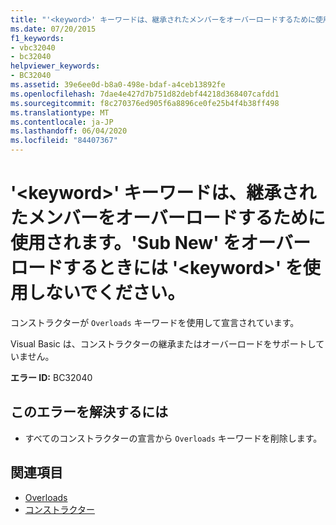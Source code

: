 ```yaml
---
title: "'<keyword>' キーワードは、継承されたメンバーをオーバーロードするために使用されます。'Sub New' をオーバーロードするときには '<keyword>' を使用しないでください。"
ms.date: 07/20/2015
f1_keywords:
- vbc32040
- bc32040
helpviewer_keywords:
- BC32040
ms.assetid: 39e6ee0d-b8a0-498e-bdaf-a4ceb13892fe
ms.openlocfilehash: 7dae4e427d7b751d82debf44218d368407cafdd1
ms.sourcegitcommit: f8c270376ed905f6a8896ce0fe25b4f4b38ff498
ms.translationtype: MT
ms.contentlocale: ja-JP
ms.lasthandoff: 06/04/2020
ms.locfileid: "84407367"
---
```

# <a name="the-keyword-keyword-is-used-to-overload-inherited-members-do-not-use-the-keyword-keyword-when-overloading-sub-new"></a>'\<keyword>' キーワードは、継承されたメンバーをオーバーロードするために使用されます。'Sub New' をオーバーロードするときには '\<keyword>' を使用しないでください。
コンストラクターが `Overloads` キーワードを使用して宣言されています。  
  
 Visual Basic は、コンストラクターの継承またはオーバーロードをサポートしていません。  
  
 **エラー ID:** BC32040  
  
## <a name="to-correct-this-error"></a>このエラーを解決するには  
  
- すべてのコンストラクターの宣言から `Overloads` キーワードを削除します。  
  
## <a name="see-also"></a>関連項目

- [Overloads](../language-reference/modifiers/overloads.md)
- [コンストラクター](../programming-guide/concepts/object-oriented-programming.md#constructors)

